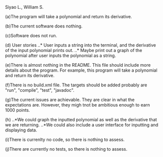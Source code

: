 Siyao L., William S.

(a)The program will take a polynomial and return its derivative.

(b)The current software does nothing.

(c)Software does not run.

(d) User stories
..* User inputs a string into the terminal, and the derivative of the input polynomial prints out.
..* Maybe print out a graph of the polynomial after user inputs the polynomial as a string.

(e)There is almost nothing in the README. This file should include more details about the program. For example, this program will take a polynomial and return its derivative.

(f)There is no build.xml file. The targets should be added probably are "run", "compile", "test", "javadoc".

(g)The current issues are achievable. They are clear in what the expectations are. However, they migh tnot be ambitious enough to earn 1000 points.

(h)
..*We could graph the inputted polynomial as well as the derivative that we are returning.
..*We could also include a user interface for inputting and displaying data.

(i)There is currenlty no code, so there is nothing to assess.

(j)There are currently no tests, so there is nothing to assess.